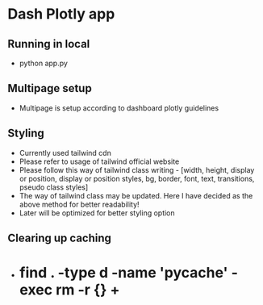 # Dash Plotly app 

## Running in local
- python app.py

## Multipage setup
- Multipage is setup according to dashboard plotly guidelines

## Styling
- Currently used tailwind cdn
- Please refer to usage of tailwind official website
- Please follow this way of tailwind class writing - [width, height, display or position, display or position styles, bg, border, font, text, transitions, pseudo class styles]
- The way of tailwind class may be updated. Here I have decided as the above method for better readability!
- Later will be optimized for better styling option

## Clearing up caching
- # find . -type d -name '__pycache__' -exec rm -r {} +